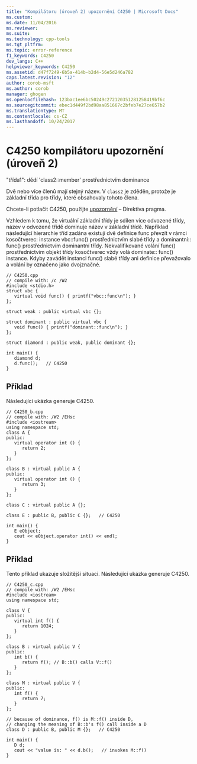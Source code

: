 ```yaml
---
title: "Kompilátoru (úroveň 2) upozornění C4250 | Microsoft Docs"
ms.custom: 
ms.date: 11/04/2016
ms.reviewer: 
ms.suite: 
ms.technology: cpp-tools
ms.tgt_pltfrm: 
ms.topic: error-reference
f1_keywords: C4250
dev_langs: C++
helpviewer_keywords: C4250
ms.assetid: d47f7249-6b5a-414b-b2d4-56e5d246a782
caps.latest.revision: "12"
author: corob-msft
ms.author: corob
manager: ghogen
ms.openlocfilehash: 123bac1ee6bc50249c272120351281258419bf6c
ms.sourcegitcommit: ebec1d449f2bd98aa851667c2bfeb7e27ce657b2
ms.translationtype: MT
ms.contentlocale: cs-CZ
ms.lasthandoff: 10/24/2017
---
```

# <a name="compiler-warning-level-2-c4250"></a>C4250 kompilátoru upozornění (úroveň 2)
"třída1": dědí 'class2::member' prostřednictvím dominance  
  
 Dvě nebo více členů mají stejný název. V `class2` je zděděn, protože je základní třída pro třídy, které obsahovaly tohoto člena.  
  
 Chcete-li potlačit C4250, použijte [upozornění](../../preprocessor/warning.md) – Direktiva pragma.  
  
 Vzhledem k tomu, že virtuální základní třídy je sdílen více odvozené třídy, název v odvozené třídě dominuje název v základní třídě. Například následující hierarchie tříd zadána existují dvě definice func převzít v rámci kosočtverec: instance vbc::func() prostřednictvím slabé třídy a dominantní:: func() prostřednictvím dominantní třídy. Nekvalifikované volání func() prostřednictvím objekt třídy kosočtverec vždy volá dominate:: func() instance.  Kdyby zavádět instanci func() slabé třídy ani definice převažovalo a volání by označeno jako dvojznačné.  
  
```  
// C4250.cpp  
// compile with: /c /W2  
#include <stdio.h>  
struct vbc {  
   virtual void func() { printf("vbc::func\n"); }  
};  
  
struct weak : public virtual vbc {};  
  
struct dominant : public virtual vbc {  
   void func() { printf("dominant::func\n"); }  
};  
  
struct diamond : public weak, public dominant {};  
  
int main() {  
   diamond d;  
   d.func();   // C4250  
}  
```  
  
## <a name="example"></a>Příklad  
 Následující ukázka generuje C4250.  
  
```  
// C4250_b.cpp  
// compile with: /W2 /EHsc  
#include <iostream>  
using namespace std;  
class A {  
public:  
   virtual operator int () {  
      return 2;  
   }  
};  
  
class B : virtual public A {  
public:  
   virtual operator int () {  
      return 3;  
   }  
};  
  
class C : virtual public A {};  
  
class E : public B, public C {};   // C4250  
  
int main() {  
   E eObject;  
   cout << eObject.operator int() << endl;  
}  
```  
  
## <a name="example"></a>Příklad  
 Tento příklad ukazuje složitější situaci. Následující ukázka generuje C4250.  
  
```  
// C4250_c.cpp  
// compile with: /W2 /EHsc  
#include <iostream>  
using namespace std;  
  
class V {  
public:  
   virtual int f() {  
      return 1024;  
   }  
};  
  
class B : virtual public V {  
public:  
   int b() {  
      return f(); // B::b() calls V::f()  
   }  
};  
  
class M : virtual public V {  
public:  
   int f() {  
      return 7;  
   }  
};  
  
// because of dominance, f() is M::f() inside D,  
// changing the meaning of B::b's f() call inside a D  
class D : public B, public M {};   // C4250  
  
int main() {  
   D d;  
   cout << "value is: " << d.b();   // invokes M::f()  
}  
```